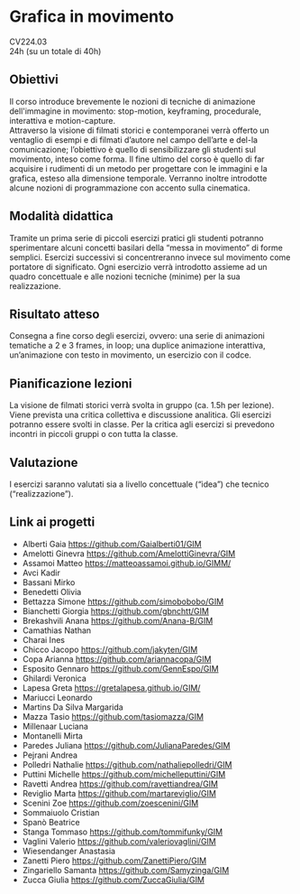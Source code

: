 # Grafica in movimento 
CV224.03   
24h (su un totale di 40h)   


## Obiettivi 
Il corso introduce brevemente le nozioni di tecniche di animazione dell'immagine in movimento: stop-motion, keyframing, procedurale, interattiva e motion-capture.  
Attraverso la visione di filmati storici e contemporanei verrà offerto un ventaglio di esempi e di filmati d’autore nel campo dell’arte e del-la comunicazione; l’obiettivo è quello di sensibilizzare gli studenti sul movimento, inteso come forma. Il fine ultimo del corso è quello di far acquisire i rudimenti di un metodo per progettare con le immagini e la grafica, esteso alla dimensione temporale. Verranno inoltre introdotte alcune nozioni di programmazione con accento sulla cinematica.  

## Modalità didattica 
Tramite un prima serie di piccoli esercizi pratici gli studenti potranno sperimentare alcuni concetti basilari della “messa in movimento” di forme semplici. Esercizi successivi si concentreranno invece sul movimento come portatore di significato. Ogni esercizio verrà introdotto assieme ad un quadro concettuale e alle nozioni tecniche (minime) per la sua realizzazione.

## Risultato atteso 
Consegna a fine corso degli esercizi, ovvero: una serie di animazioni tematiche a 2 e 3 frames, in loop; una duplice animazione interattiva, un’animazione con testo in movimento, un esercizio con il codce.

## Pianificazione lezioni 
La visione de filmati storici verrà svolta in gruppo (ca. 1.5h per lezione). Viene prevista una critica collettiva e discussione analitica. Gli esercizi potranno essere svolti in classe. Per la critica agli esercizi si prevedono incontri in piccoli gruppi o con tutta la classe.

## Valutazione 
I esercizi saranno valutati sia a livello concettuale (“idea”) che tecnico (“realizzazione”). 

## Link ai progetti
- Alberti Gaia	https://github.com/Gaialberti01/GIM		
- Amelotti Ginevra  https://github.com/AmelottiGinevra/GIM
- Assamoi Matteo  https://matteoassamoi.github.io/GIMM/
- Avci Kadir
- Bassani Mirko
- Benedetti Olivia
- Bettazza Simone   https://github.com/simobobobo/GIM
- Bianchetti Giorgia    https://github.com/gbnchtt/GIM
- Brekashvili Anana	https://github.com/Anana-B/GIM
- Camathias Nathan
- Charai Ines
- Chicco Jacopo https://github.com/jakyten/GIM
- Copa Arianna  https://github.com/ariannacopa/GIM
- Esposito Gennaro	https://github.com/GennEspo/GIM
- Ghilardi Veronica
- Lapesa Greta  https://gretalapesa.github.io/GIM/ 
- Mariucci Leonardo
- Martins Da Silva Margarida
- Mazza Tasio   https://github.com/tasiomazza/GIM
- Millenaar Luciana
- Montanelli Mirta
- Paredes Juliana	https://github.com/JulianaParedes/GIM		
- Pejrani Andrea
- Polledri Nathalie https://github.com/nathaliepolledri/GIM
- Puttini Michelle	https://github.com/michelleputtini/GIM
- Ravetti Andrea    https://github.com/ravettiandrea/GIM
- Reviglio Marta    https://github.com/martareviglio/GIM
- Scenini Zoe   https://github.com/zoescenini/GIM
- Sommaiuolo Cristian			
- Spanò Beatrice
- Stanga Tommaso	https://github.com/tommifunky/GIM
- Vaglini Valerio   https://github.com/valeriovaglini/GIM
- Wiesendanger Anastasia
- Zanetti Piero	https://github.com/ZanettiPiero/GIM
- Zingariello Samanta   https://github.com/Samyzinga/GIM
- Zucca Giulia	https://github.com/ZuccaGiulia/GIM										